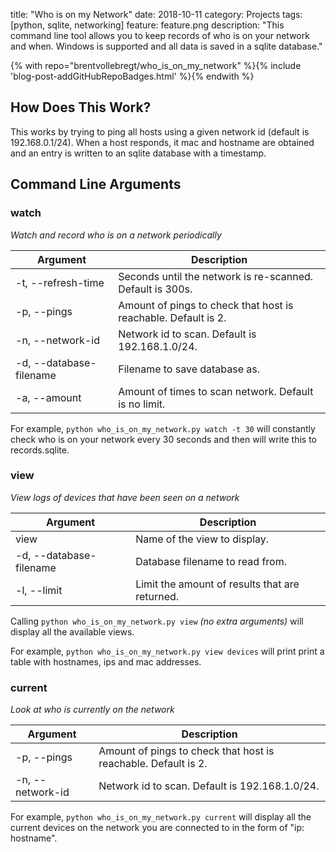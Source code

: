 title: "Who is on my Network"
date: 2018-10-11
category: Projects
tags: [python, sqlite, networking]
feature: feature.png
description: "This command line tool allows you to keep records of who is on your network and when. Windows is supported and all data is saved in a sqlite database."

{% with repo="brentvollebregt/who_is_on_my_network" %}{% include 'blog-post-addGitHubRepoBadges.html' %}{% endwith %}

## How Does This Work?
This works by trying to ping all hosts using a given network id (default is 192.168.0.1/24). When a host responds, it mac and hostname are obtained and an entry is written to an sqlite database with a timestamp.

## Command Line Arguments
### watch
*Watch and record who is on a network periodically*

| Argument                | Description                                                    |
|-------------------------|----------------------------------------------------------------|
| -t, --refresh-time      | Seconds until the network is re-scanned. Default is 300s.      |
| -p, --pings             | Amount of pings to check that host is reachable. Default is 2. |
| -n, --network-id        | Network id to scan. Default is 192.168.1.0/24.                 |
| -d, --database-filename | Filename to save database as.                                  |
| -a, --amount            | Amount of times to scan network. Default is no limit.          |

For example, `python who_is_on_my_network.py watch -t 30` will constantly check who is on your network every 30 seconds and then will write this to records.sqlite.

### view
*View logs of devices that have been seen on a network*

| Argument                | Description                                    |
|-------------------------|------------------------------------------------|
| view                    | Name of the view to display.                   |
| -d, --database-filename | Database filename to read from.                |
| -l, --limit             | Limit the amount of results that are returned. |

Calling `python who_is_on_my_network.py view` *(no extra arguments)* will display all the available views.

For example, `python who_is_on_my_network.py view devices` will print print a table with hostnames, ips and mac addresses.

### current
*Look at who is currently on the network*

| Argument         | Description                                                    |
|------------------|----------------------------------------------------------------|
| -p, --pings      | Amount of pings to check that host is reachable. Default is 2. |
| -n, --network-id | Network id to scan. Default is 192.168.1.0/24.                 |

For example, `python who_is_on_my_network.py current` will display all the current devices on the network you are connected to in the form of "ip: hostname".